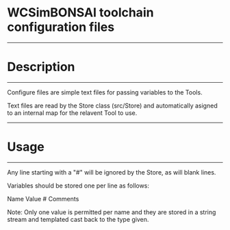 # WCSimBONSAI toolchain configuration files

***********************
# Description
**********************

Configure files are simple text files for passing variables to the Tools.

Text files are read by the Store class (src/Store) and automatically asigned to an internal map for the relavent Tool to use.


************************
# Usage
************************

Any line starting with a "#" will be ignored by the Store, as will blank lines.

Variables should be stored one per line as follows:


Name Value # Comments 


Note: Only one value is permitted per name and they are stored in a string stream and templated cast back to the type given.

